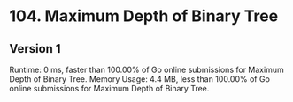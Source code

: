 # 104. Maximum Depth of Binary Tree

## Version 1
Runtime: 0 ms, faster than 100.00% of Go online submissions for Maximum Depth of Binary Tree.
Memory Usage: 4.4 MB, less than 100.00% of Go online submissions for Maximum Depth of Binary Tree.